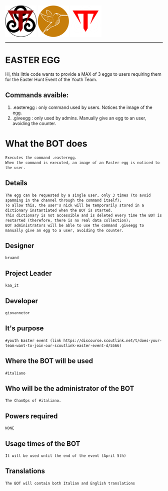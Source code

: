 <img src="https://github.com/giovannetor/Trinacry/blob/main/T_LOGO_BLACK.png" alt="TTT_logo_black" width="100" height="100"> <img src="https://github.com/giovannetor/Trinacry/blob/main/perlogo_small.png" alt="perlogo" width="100" height="100"> 
<img src="https://github.com/giovannetor/Trinacry/blob/main/T_LOGO_WHITE.png" alt="TTT_logo_white" width="100" height="100">

--- 
# EASTER EGG

Hi, this little code wants to provide a MAX of 3 eggs to users requiring them for the Easter Hunt Event of the Youth Team.

## Commands avaible:

1. .easteregg  : only command used by users. Notices the image of the egg.      
1. .giveegg    : only used by admins. Manually give an egg to an user, avoiding the counter.  

# What the BOT does

    Executes the command .easteregg.
    When the command is executed, an image of an Easter egg is noticed to the user.

## Details

    The egg can be requested by a single user, only 3 times (to avoid spamming in the channel through the command itself);
    To allow this, the user's nick will be temporarily stored in a dictionary instantiated when the BOT is started.
    This dictionary is not accessible and is deleted every time the BOT is restarted (therefore, there is no real data collection);
    BOT administrators will be able to use the command .giveegg to manually give an egg to a user, avoiding the counter.

## Designer

    bruand

## Project Leader

    kaa_it

## Developer

    giovannetor

## It's purpose

    #youth Easter event (link https://discourse.scoutlink.net/t/does-your-team-want-to-join-our-scoutlink-easter-event-d/5566)

## Where the BOT will be used 

    #italiano

## Who will be the administrator of the BOT

    The ChanOps of #italiano.

## Powers required

    NONE

## Usage times of the BOT

    It will be used until the end of the event (April 5th)

## Translations

    The BOT will contain both Italian and English translations
